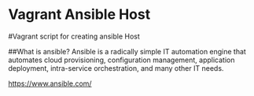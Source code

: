 # Vagrant Ansible Host

#Vagrant script for creating ansible Host

##What is ansible?
Ansible is a radically simple IT automation engine that automates cloud provisioning, configuration management, application deployment, intra-service orchestration, and many other IT needs.

https://www.ansible.com/
